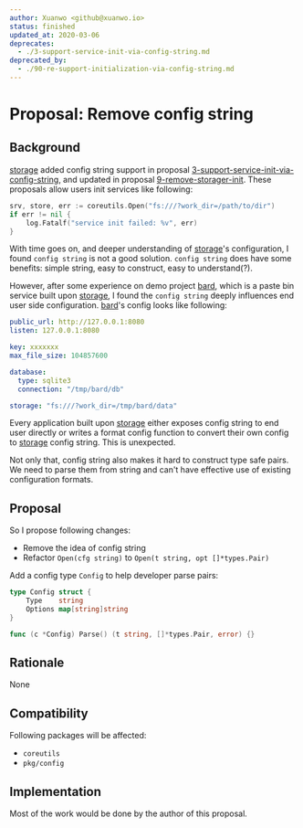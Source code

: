 ```yaml
---
author: Xuanwo <github@xuanwo.io>
status: finished
updated_at: 2020-03-06
deprecates:
  - ./3-support-service-init-via-config-string.md
deprecated_by:
  - ./90-re-support-initialization-via-config-string.md
---
```


# Proposal: Remove config string

## Background

[storage] added config string support in proposal [3-support-service-init-via-config-string], and updated in proposal [9-remove-storager-init]. These proposals allow users init services like following:

```go
srv, store, err := coreutils.Open("fs:///?work_dir=/path/to/dir")
if err != nil {
    log.Fatalf("service init failed: %v", err)
}
```

With time goes on, and deeper understanding of [storage]'s configuration, I found `config string` is not a good solution. `config string` does have some benefits: simple string, easy to construct, easy to understand(?).

However, after some experience on demo project [bard], which is a paste bin service built upon [storage], I found the `config string` deeply influences end user side configuration. [bard]'s config looks like following:

```yaml
public_url: http://127.0.0.1:8080
listen: 127.0.0.1:8080

key: xxxxxxx
max_file_size: 104857600

database:
  type: sqlite3
  connection: "/tmp/bard/db"

storage: "fs:///?work_dir=/tmp/bard/data"
```

Every application built upon [storage] either exposes config string to end user directly or writes a format config function to convert their own config to [storage] config string. This is unexpected.

Not only that, config string also makes it hard to construct type safe pairs. We need to parse them from string and can't have effective use of existing configuration formats.

## Proposal

So I propose following changes:

- Remove the idea of config string
- Refactor `Open(cfg string)` to `Open(t string, opt []*types.Pair)`

Add a config type `Config` to help developer parse pairs:

```go
type Config struct {
	Type    string
	Options map[string]string
}

func (c *Config) Parse() (t string, []*types.Pair, error) {}
```

## Rationale

None

## Compatibility

Following packages will be affected:

- `coreutils`
- `pkg/config`

## Implementation

Most of the work would be done by the author of this proposal.

[storage]: https://github.com/Xuanwo/storage
[3-support-service-init-via-config-string]: https://github.com/Xuanwo/storage/blob/master/docs/design/3-support-service-init-via-config-string.md
[9-remove-storager-init]: https://github.com/Xuanwo/storage/blob/master/docs/design/9-remove-storager-init.md
[bard]: https://github.com/Xuanwo/bard